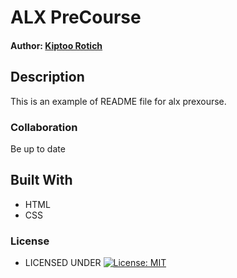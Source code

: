 #  ALX PreCourse

#### Author: [Kiptoo Rotich](https://github.com/kiptoo-rotich)

## Description
This is an example of README file for alx prexourse.

### Collaboration
Be up to date
        
## Built With
* HTML
* CSS

### License

* LICENSED UNDER  [![License: MIT](https://img.shields.io/badge/License-MIT-yellow.svg)](license)